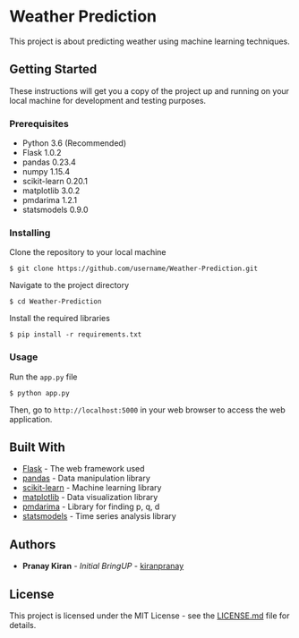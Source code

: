 # Weather Prediction

This project is about predicting weather using machine learning techniques.

## Getting Started

These instructions will get you a copy of the project up and running on your local machine for development and testing purposes.

### Prerequisites

- Python 3.6 (Recommended)
- Flask 1.0.2
- pandas 0.23.4
- numpy 1.15.4
- scikit-learn 0.20.1
- matplotlib 3.0.2
- pmdarima 1.2.1
- statsmodels 0.9.0

### Installing

Clone the repository to your local machine

```
$ git clone https://github.com/username/Weather-Prediction.git
```

Navigate to the project directory

```
$ cd Weather-Prediction
```

Install the required libraries

```
$ pip install -r requirements.txt
```

### Usage

Run the `app.py` file

```
$ python app.py
```

Then, go to `http://localhost:5000` in your web browser to access the web application.

## Built With

- [Flask](http://flask.pocoo.org/) - The web framework used
- [pandas](https://pandas.pydata.org/) - Data manipulation library
- [scikit-learn](https://scikit-learn.org/stable/) - Machine learning library
- [matplotlib](https://matplotlib.org/) - Data visualization library
- [pmdarima](https://pypi.org/project/pmdarima/) - Library for finding p, q, d
- [statsmodels](https://www.statsmodels.org/stable/index.html) - Time series analysis library

## Authors

- **Pranay Kiran** - _Initial BringUP_ - [kiranpranay](https://github.com/kiranpranay)

## License

This project is licensed under the MIT License - see the [LICENSE.md](LICENSE.md) file for details.
